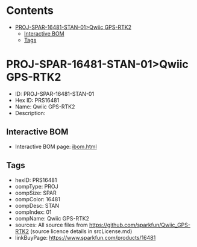 



Contents
========

* [PROJ-SPAR-16481-STAN-01>Qwiic GPS-RTK2](#proj-spar-16481-stan-01qwiic-gps-rtk2)
	* [Interactive BOM](#interactive-bom)
	* [Tags](#tags)

# PROJ-SPAR-16481-STAN-01>Qwiic GPS-RTK2

- ID: PROJ-SPAR-16481-STAN-01
- Hex ID: PRS16481
- Name: Qwiic GPS-RTK2
- Description: 

## Interactive BOM

- Interactive BOM page: [ibom.html](kicad/bom/ibom.html)

## Tags

- hexID: PRS16481
- oompType: PROJ
- oompSize: SPAR
- oompColor: 16481
- oompDesc: STAN
- oompIndex: 01
- oompName: Qwiic GPS-RTK2
- sources: All source files from https://github.com/sparkfun/Qwiic_GPS-RTK2 (source licence details in srcLicense.md)
- linkBuyPage: https://www.sparkfun.com/products/16481
